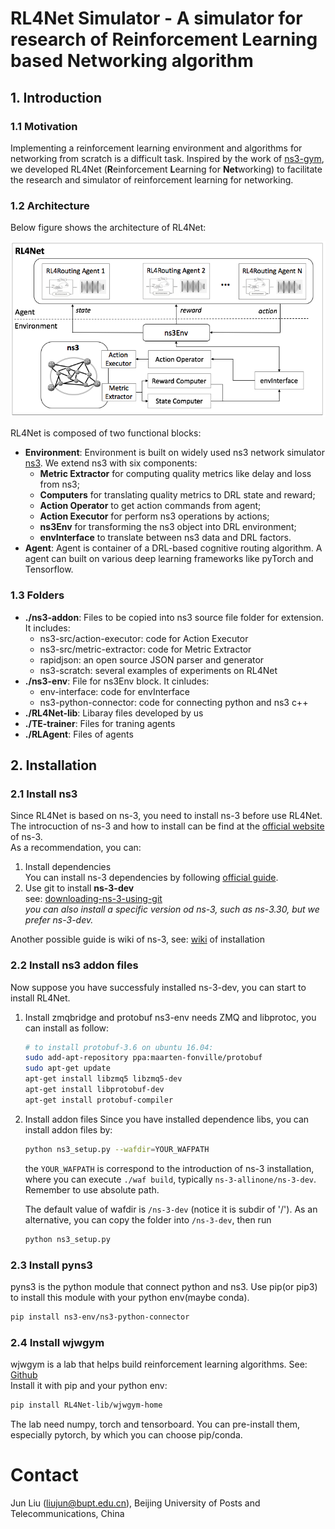 <!--
 * @author: Jiawei Wu
 * @create time: 2020-03-19 20:58
 * @edit time: 2020-03-30 00:04
 * @FilePath: /README.md
 -->
# RL4Net Simulator - A simulator for research of Reinforcement Learning based Networking algorithm

## 1. Introduction

### 1.1     Motivation

Implementing a reinforcement learning environment and algorithms for networking from scratch is a difficult task. Inspired by the work of [ns3-gym](https://github.com/tkn-tub/ns3-gym), we developed RL4Net (<b>R</b>einforcement <b>L</b>earning for <b>Net</b>working) to facilitate the research and simulator of reinforcement learning for networking. 

### 1.2 Architecture

Below figure shows the architecture of RL4Net:

<p align="center">
<img src="doc/RL4Net_architecture.png" alt="drawing" width="600"/>
</p>

RL4Net is composed of two functional blocks:  

- <b>Environment</b>: Environment is built on widely used ns3 network simulator [ns3](https://www.nsnam.org/). We extend ns3 with six components:   
    - <b>Metric Extractor</b> for computing quality metrics like delay and loss from ns3;   
    - <b>Computers</b> for translating quality metrics to DRL state and reward;  
    - <b>Action Operator</b> to get action commands from agent;  
    - <b>Action Executor</b> for perform ns3 operations by actions;   
    - <b>ns3Env</b> for transforming the ns3 object into DRL environment;   
    - <b>envInterface</b> to translate between ns3 data and DRL factors.     
- <b>Agent</b>: Agent is container of a DRL-based cognitive routing algorithm. A agent can built on various deep learning frameworks like pyTorch and Tensorflow.

### 1.3 Folders

- <b>./ns3-addon</b>: Files to be copied into ns3 source file folder for extension. It includes:
    - ns3-src/action-executor: code for Action Executor
    - ns3-src/metric-extractor: code for Metric Extractor
    - rapidjson: an open source JSON parser and generator
    - ns3-scratch: several examples of experiments on RL4Net
- <b>./ns3-env</b>: File for ns3Env block. It cinludes:
    - env-interface: code for envInterface
    - ns3-python-connector: code for connecting python and ns3 c++
- <b>./RL4Net-lib</b>: Libaray files developed by us
- <b>./TE-trainer</b>: Files for traning agents
- <b>./RLAgent</b>: Files of agents

## 2. Installation  

### 2.1 Install ns3  

Since RL4Net is based on ns-3, you need to install ns-3 before use RL4Net.  
The introcuction of ns-3 and how to install can be find at the [official website](https://www.nsnam.org/) of ns-3.  
As a recommendation, you can:  

1. Install dependencies  
   You can install ns-3 dependencies by following [official guide](https://www.nsnam.org/docs/release/3.30/tutorial/html/getting-started.html#prerequisites).  
2. Use git to install **ns-3-dev**  
   see: [downloading-ns-3-using-git](https://www.nsnam.org/docs/release/3.30/tutorial/html/getting-started.html#downloading-ns-3-using-git)  
   *you can also install a specific version od ns-3, such as ns-3.30, but we prefer ns-3-dev.*  

Another possible guide is wiki of ns-3, see: [wiki](https://www.nsnam.org/wiki/Installation#Installation) of installation

### 2.2 Install ns3 addon files

Now suppose you have successfuly installed ns-3-dev, you can start to install RL4Net.  

1. Install zmqbridge and protobuf
   ns3-env needs ZMQ and libprotoc, you can install as follow:  

   ```bash
   # to install protobuf-3.6 on ubuntu 16.04:
   sudo add-apt-repository ppa:maarten-fonville/protobuf
   sudo apt-get update
   apt-get install libzmq5 libzmq5-dev
   apt-get install libprotobuf-dev
   apt-get install protobuf-compiler
   ```

2. Install addon files
   Since you have installed dependence libs, you can install addon files by:  

    ```bash
    python ns3_setup.py --wafdir=YOUR_WAFPATH
    ```

    the `YOUR_WAFPATH` is correspond to the introduction of ns-3 installation, where you can execute `./waf build`, typically `ns-3-allinone/ns-3-dev`. Remember to use absolute path.  

    The default value of  wafdir is `/ns-3-dev` (notice it is subdir of '/'). As an alternative, you can copy the folder into `/ns-3-dev`, then run  

    ```bash
    python ns3_setup.py
    ```

### 2.3 Install pyns3

pyns3 is the python module that connect python and ns3. Use pip(or pip3) to install this module with your python env(maybe conda).  

```bash
pip install ns3-env/ns3-python-connector
```

### 2.4 Install wjwgym

wjwgym is a lab that helps build reinforcement learning algorithms. See: [Github](https://github.com/LampV/Reinforcement-Learning)  
Install it with pip and your python env:  

```bash
pip install RL4Net-lib/wjwgym-home
```

The lab need numpy, torch and tensorboard. You can pre-install them, especially pytorch, by which you can choose pip/conda.

# Contact

Jun Liu (liujun@bupt.edu.cn), Beijing University of Posts and Telecommunications, China
